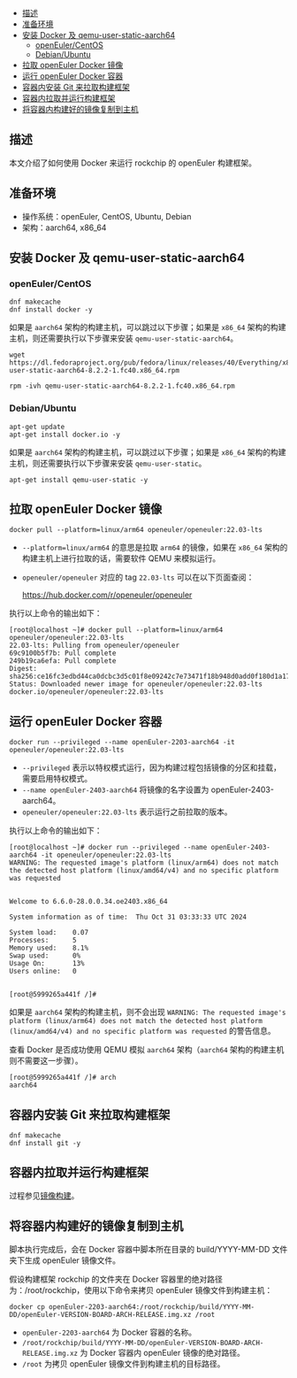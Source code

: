 - [描述](#描述)
- [准备环境](#准备环境)
- [安装 Docker 及 qemu-user-static-aarch64](#安装-docker-及-qemu-user-static-aarch64)
  - [openEuler/CentOS](#openeulercentos)
  - [Debian/Ubuntu](#debianubuntu)
- [拉取 openEuler Docker 镜像](#拉取-openeuler-docker-镜像)
- [运行 openEuler Docker 容器](#运行-openeuler-docker-容器)
- [容器内安装 Git 来拉取构建框架](#容器内安装-git-来拉取构建框架)
- [容器内拉取并运行构建框架](#容器内拉取并运行构建框架)
- [将容器内构建好的镜像复制到主机](#将容器内构建好的镜像复制到主机)

## 描述

本文介绍了如何使用 Docker 来运行 rockchip 的 openEuler 构建框架。

## 准备环境

- 操作系统：openEuler, CentOS, Ubuntu, Debian
- 架构：aarch64, x86_64

## 安装 Docker 及 qemu-user-static-aarch64

### openEuler/CentOS

```
dnf makecache
dnf install docker -y
```

如果是 `aarch64` 架构的构建主机，可以跳过以下步骤；如果是 `x86_64` 架构的构建主机，则还需要执行以下步骤来安装 `qemu-user-static-aarch64`。

```
wget https://dl.fedoraproject.org/pub/fedora/linux/releases/40/Everything/x86_64/os/Packages/q/qemu-user-static-aarch64-8.2.2-1.fc40.x86_64.rpm

rpm -ivh qemu-user-static-aarch64-8.2.2-1.fc40.x86_64.rpm
```

### Debian/Ubuntu

```
apt-get update
apt-get install docker.io -y
```

如果是 `aarch64` 架构的构建主机，可以跳过以下步骤；如果是 `x86_64` 架构的构建主机，则还需要执行以下步骤来安装 `qemu-user-static`。

```
apt-get install qemu-user-static -y
```

## 拉取 openEuler Docker 镜像

```
docker pull --platform=linux/arm64 openeuler/openeuler:22.03-lts
```

- `--platform=linux/arm64` 的意思是拉取 `arm64` 的镜像，如果在 `x86_64` 架构的构建主机上进行拉取的话，需要软件 QEMU 来模拟运行。

- `openeuler/openeuler` 对应的 tag `22.03-lts` 可以在以下页面查阅：

    https://hub.docker.com/r/openeuler/openeuler

执行以上命令的输出如下：

```
[root@localhost ~]# docker pull --platform=linux/arm64 openeuler/openeuler:22.03-lts
22.03-lts: Pulling from openeuler/openeuler
69c9100b5f7b: Pull complete 
249b19ca6efa: Pull complete 
Digest: sha256:ce16fc3edbd44ca0dcbc3d5c01f8e09242c7e73471f18b948d0add0f180d1a17
Status: Downloaded newer image for openeuler/openeuler:22.03-lts
docker.io/openeuler/openeuler:22.03-lts
```

## 运行 openEuler Docker 容器

```
docker run --privileged --name openEuler-2203-aarch64 -it openeuler/openeuler:22.03-lts
```

- `--privileged` 表示以特权模式运行，因为构建过程包括镜像的分区和挂载，需要启用特权模式。
- `--name openEuler-2403-aarch64` 将镜像的名字设置为 openEuler-2403-aarch64。
- `openeuler/openeuler:22.03-lts` 表示运行之前拉取的版本。

执行以上命令的输出如下：

```
[root@localhost ~]# docker run --privileged --name openEuler-2403-aarch64 -it openeuler/openeuler:22.03-lts
WARNING: The requested image's platform (linux/arm64) does not match the detected host platform (linux/amd64/v4) and no specific platform was requested


Welcome to 6.6.0-28.0.0.34.oe2403.x86_64

System information as of time:  Thu Oct 31 03:33:33 UTC 2024

System load:    0.07
Processes:      5
Memory used:    8.1%
Swap used:      0%
Usage On:       13%
Users online:   0


[root@5999265a441f /]#
```

如果是 `aarch64` 架构的构建主机，则不会出现 `WARNING: The requested image's platform (linux/arm64) does not match the detected host platform (linux/amd64/v4) and no specific platform was requested` 的警告信息。

查看 Docker 是否成功使用 QEMU 模拟 `aarch64` 架构（`aarch64` 架构的构建主机则不需要这一步骤）。

```
[root@5999265a441f /]# arch
aarch64
```

## 容器内安装 Git 来拉取构建框架

```
dnf makecache
dnf install git -y
```

## 容器内拉取并运行构建框架

过程参见[镜像构建](https://gitee.com/openeuler/rockchip#%E9%95%9C%E5%83%8F%E6%9E%84%E5%BB%BA)。

## 将容器内构建好的镜像复制到主机

脚本执行完成后，会在 Docker 容器中脚本所在目录的 build/YYYY-MM-DD 文件夹下生成 openEuler 镜像文件。

假设构建框架 rockchip 的文件夹在 Docker 容器里的绝对路径为：/root/rockchip，使用以下命令来拷贝 openEuler 镜像文件到构建主机：

```
docker cp openEuler-2203-aarch64:/root/rockchip/build/YYYY-MM-DD/openEuler-VERSION-BOARD-ARCH-RELEASE.img.xz /root
```

- `openEuler-2203-aarch64` 为 Docker 容器的名称。
- `/root/rockchip/build/YYYY-MM-DD/openEuler-VERSION-BOARD-ARCH-RELEASE.img.xz` 为 Docker 容器内 openEuler 镜像的绝对路径。
- `/root` 为拷贝 openEuler 镜像文件到构建主机的目标路径。